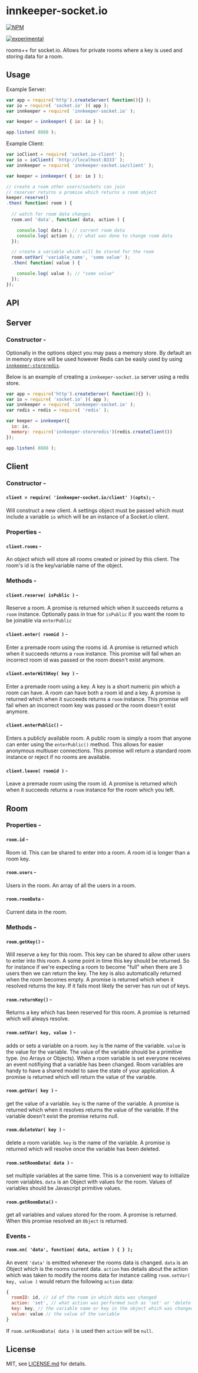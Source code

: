 # innkeeper-socket.io

[![NPM](https://nodei.co/npm/innkeeper-socket.io.png)](https://www.npmjs.com/package/innkeeper-socket.io)

[![experimental](http://badges.github.io/stability-badges/dist/experimental.svg)](http://github.com/badges/stability-badges)

rooms++ for socket.io. Allows for private rooms where a key is used and storing data for a room.

## Usage

Example Server:
```javascript
var app = require('http').createServer( function(){} );
var io = require( 'socket.io' )( app );
var innkeeper = require( 'innkeeper-socket.io' );

var keeper = innkeeper( { io: io } );

app.listen( 8888 );
```

Example Client:
```javascript
var ioClient = require( 'socket.io-client' );
var io = ioClient( 'http://localhost:8333' );
var innkeeper = require( 'innkeeper-socket.io/client' );

var keeper = innkeeper( { io: io } );

// create a room other users/sockets can join
// reserver returns a promise which returns a room object
keeper.reserve()
.then( function( room ) {
  
  // watch for room data changes
  room.on( 'data', function( data, action ) {

    console.log( data ); // current room data
    console.log( action ); // what was done to change room data
  });

  // create a variable which will be stored for the room
  room.setVar( 'variable_name', 'some value' );
  .then( function( value ) {

    console.log( value ); // "some value"
  }); 
});
```

## API

## Server

### Constructor - 

Optionally in the options object you may pass a memory store. By default an in memory store will be used however Redis can be easily used by using [`innkeeper-storeredis`](https://www.npmjs.com/package/innkeeper-storeredis).

Below is an example of creating a `innkeeper-socket.io` server using a redis store.
```javascript
var app = require('http').createServer( function(){} );
var io = require( 'socket.io' )( app );
var innkeeper = require( 'innkeeper-socket.io' );
var redis = redis = require( 'redis' );

var keeper = innkeeper({ 
  io: io,
  memory: require('innkeeper-storeredis')(redis.createClient())
});

app.listen( 8888 );
```

## Client

### Constructor -

#### `client = require( 'innkeeper-socket.io/client' )(opts);` -

Will construct a new client. A settings object must be passed which must include a variable `io` which will be an instance of a Socket.io client.

### Properties -

#### `client.rooms` -

An object which will store all rooms created or joined by this client. The room's id is the 
key/variable name of the object.

### Methods -

#### `client.reserve( isPublic )` -

Reserve a room. A promise is returned which when it succeeds returns a `room` instance. Optionally pass
in true for `isPublic` if you want the room to be joinable via `enterPublic`

#### `client.enter( roomid )` -

Enter a premade room using the rooms id. A promise is returned which when it succeeds returns a `room` 
instance. This promise will fail when an incorrect room id was passed or the room doesn't exist anymore.

#### `client.enterWithKey( key )` -

Enter a premade room using a key. A key is a short numeric pin which a room can have. A room can have
both a room id and a key. A promise is returned which when it succeeds returns a `room` 
instance. This promise will fail when an incorrect room key was passed or the room doesn't exist anymore.

#### `client.enterPublic()` -

Enters a publicly available room. A public room is simply a room that anyone can enter using the 
`enterPublic()` method. This allows for easier anonymous multiuser connections. This promise will return a standard 
room instance or reject if no rooms are available.  

#### `client.leave( roomid )` -

Leave a premade room using the room id. A promise is returned which when it succeeds returns a `room` 
instance for the room which you left.



## Room

### Properties -

#### `room.id` -

Room id. This can be shared to enter into a room. A room id is longer than a room key.

#### `room.users` -

Users in the room. An array of all the users in a room.

#### `room.roomData` -

Current data in the room.

### Methods -

#### `room.getKey()` -

Will reserve a key for this room. This key can be shared to allow other users to enter into this room.
A some point in time this key should be returned. So for instance if we're expecting a room to become
"full" when there are 3 users then we can return the key. The key is also automatically returned when
the room becomes empty. A promise is returned which when it resolved returns the key. If it fails most
likely the server has run out of keys.

#### `room.returnKey()` -

Returns a key which has been reserved for this room. A promise is returned which will always resolve.

#### `room.setVar( key, value )` -

adds or sets a variable on a room. `key` is the name of the variable. `value` is the value for the variable.
The value of the variable should be a primitive type. (no Arrays or Objects). When a room variable is set 
everyone receives an event notifiying that a variable has been changed. Room variables are handy to have a 
shared model to save the state of your application. A promise is returned which will return the value of the 
variable.

#### `room.getVar( key )` -

get the value of a variable. `key` is the name of the variable. A promise is returned which when it resolves
returns the value of the variable. If the variable doesn't exist the promise returns null.

#### `room.deleteVar( key )` -

delete a room variable. `key` is the name of the variable. A promise is returned which will resolve once the
variable has been deleted.

#### `room.setRoomData( data )` -

set multiple variables at the same time. This is a convenient way to initialize room variables. `data` is
an Object with values for the room. Values of variables should be Javascript primitive values.

#### `room.getRoomData()` -

get all variables and values stored for the room. A promise is returned. When this promise resolved an `Object`
is returned.

### Events -
#### `room.on( 'data', function( data, action ) { } );`

An event `'data'` is emitted whenever the rooms data is changed. `data` is an Object which is the rooms current 
data. `action` has details about the action which was taken to modify the rooms data for instance calling
`room.setVar( key, value )` would return the following `action` data:

```javascript
{
  roomID: id, // id of the room in which data was changed
  action: 'set', // what action was performed such as 'set' or 'delete'
  key: key, // the variable name or key in the object which was changed
  value: value // the value of the variable
}
```

If `room.setRoomData( data )` is used then `action` will be `null`.




## License

MIT, see [LICENSE.md](http://github.com/jam3/innkeeper-socket.io/blob/master/LICENSE.md) for details.
